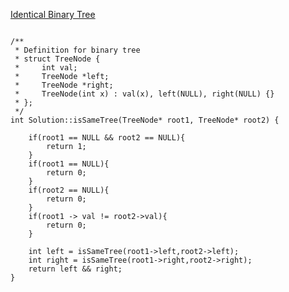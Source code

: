[Identical Binary Tree](https://www.scaler.com/academy/mentee-dashboard/class/39867/homework/problems/231/?navref=cl_pb_nv_tb)


```

/**
 * Definition for binary tree
 * struct TreeNode {
 *     int val;
 *     TreeNode *left;
 *     TreeNode *right;
 *     TreeNode(int x) : val(x), left(NULL), right(NULL) {}
 * };
 */
int Solution::isSameTree(TreeNode* root1, TreeNode* root2) {
    
    if(root1 == NULL && root2 == NULL){
        return 1;
    }
    if(root1 == NULL){
        return 0;
    }
    if(root2 == NULL){
        return 0;
    }
    if(root1 -> val != root2->val){
        return 0;
    }

    int left = isSameTree(root1->left,root2->left);
    int right = isSameTree(root1->right,root2->right);
    return left && right;
}



````

